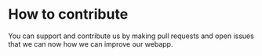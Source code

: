 # How to contribute

You can support and contribute us by making pull requests and open issues that we can now how we can improve our webapp. 
